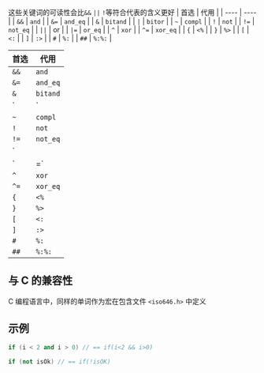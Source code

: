 这些关键词的可读性会比`&&` `||` `!`等符合代表的含义更好
| 首选 | 代用 |
| ---- | ---- |
| `&&` | `and`    |
| `&=` | `and_eq` |
| `&`  | `bitand` |
| `|`  | `bitor`  |
| `~`  | `compl`  |
| `!`  | `not`    |
| `!=` | `not_eq` |
| `||` | or       |
| `|=` | `or_eq`  |
| `^`  | `xor`    |
| `^=` | `xor_eq` |
| `{`  | `<%`     |
| `}`  | `%>`     |
| `[`  | `<:`     |
| `]`  | `:>`     |
| `#`  | `%:`     |
| `##` | `%:%:`   |

| 首选 | 代用 |
| ---- | ---- |
| `&&` | `and`    |
| `&=` | `and_eq` |
| `&`  | `bitand` |
| `|`  | `bitor`  |
| `~`  | `compl`  |
| `!`  | `not`    |
| `!=` | `not_eq` |
| `||` | or       |
| `|=` | `or_eq`  |
| `^`  | `xor`    |
| `^=` | `xor_eq` |
| `{`  | `<%`     |
| `}`  | `%>`     |
| `[`  | `<:`     |
| `]`  | `:>`     |
| `#`  | `%:`     |
| `##` | `%:%:`   |
## 与 C 的兼容性

C 编程语言中，同样的单词作为宏在包含文件 `<iso646.h>` 中定义

## 示例

```cpp
if (i < 2 and i > 0) // == if(i<2 && i>0)

if (not isOk) // == if(!isOK)
```

